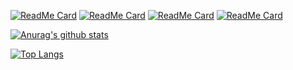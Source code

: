 
[![ReadMe Card](https://github-readme-stats.vercel.app/api/pin/?username=wangjiewangjie&repo=vue-pc-template&show_owner=true&title_color=4fc08d&icon_color=4fc08d)](https://github.com/wangjiewangjie/vue-pc-template)
[![ReadMe Card](https://github-readme-stats.vercel.app/api/pin/?username=wangjiewangjie&repo=vue-h5-template&show_owner=true&title_color=4fc08d&icon_color=4fc08d)](https://github.com/wangjiewangjie/vue-h5-template)
[![ReadMe Card](https://github-readme-stats.vercel.app/api/pin/?username=wangjiewangjie&repo=react-pc-template&show_owner=true&title_color=61dafb&icon_color=61dafb)](https://github.com/wangjiewangjie/react-pc-template)
[![ReadMe Card](https://github-readme-stats.vercel.app/api/pin/?username=wangjiewangjie&repo=wangjiewangjie.github.io&show_owner=true&title_color=4fc08d&icon_color=4fc08d)](https://github.com/wangjiewangjie/wangjiewangjie.github.io)

<!--
4fc08d  vue
61dafb  react
-->


[![Anurag's github stats](https://github-readme-stats.vercel.app/api?username=wangjiewangjie&show_icons=true)](https://github.com/wangjiewangjie/wangjiewangjie)

[![Top Langs](https://github-readme-stats.vercel.app/api/top-langs/?username=wangjiewangjie&hide=c,c%2B%2B&)](https://github.com/wangjiewangjie/wangjiewangjie)


<!--
**wangjiewangjie/wangjiewangjie** is a ✨ _special_ ✨ repository because its `README.md` (this file) appears on your GitHub profile.

Here are some ideas to get you started:

- 🔭 I’m currently working on ...
- 🌱 I’m currently learning ...
- 👯 I’m looking to collaborate on ...
- 🤔 I’m looking for help with ...
- 💬 Ask me about ...
- 📫 How to reach me: ...
- 😄 Pronouns: ...
- ⚡ Fun fact: ...
-->
